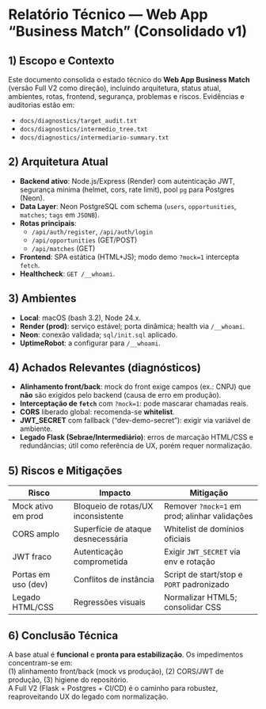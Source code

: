 # Relatório Técnico — Web App “Business Match” (Consolidado v1)

## 1) Escopo e Contexto
Este documento consolida o estado técnico do **Web App Business Match** (versão Full V2 como direção), incluindo arquitetura, status atual, ambientes, rotas, frontend, segurança, problemas e riscos. Evidências e auditorias estão em:  
- `docs/diagnostics/target_audit.txt`  
- `docs/diagnostics/intermedio_tree.txt`  
- `docs/diagnostics/intermediario-summary.txt`  

## 2) Arquitetura Atual
- **Backend ativo**: Node.js/Express (Render) com autenticação JWT, segurança mínima (helmet, cors, rate limit), pool `pg` para Postgres (Neon).  
- **Data Layer**: Neon PostgreSQL com schema (`users`, `opportunities`, `matches`; `tags` em `JSONB`).  
- **Rotas principais**:  
  - `/api/auth/register`, `/api/auth/login`  
  - `/api/opportunities` (GET/POST)  
  - `/api/matches` (GET)  
- **Frontend**: SPA estática (HTML+JS); modo demo `?mock=1` intercepta `fetch`.  
- **Healthcheck**: `GET /__whoami`.

## 3) Ambientes
- **Local**: macOS (bash 3.2), Node 24.x.  
- **Render (prod)**: serviço estável; porta dinâmica; health via `/__whoami`.  
- **Neon**: conexão validada; `sql/init.sql` aplicado.  
- **UptimeRobot**: a configurar para `/__whoami`.

## 4) Achados Relevantes (diagnósticos)
- **Alinhamento front/back**: mock do front exige campos (ex.: CNPJ) que **não** são exigidos pelo backend (causa de erro em produção).  
- **Interceptação de `fetch`** com `?mock=1`: pode mascarar chamadas reais.  
- **CORS** liberado global: recomenda-se **whitelist**.  
- **JWT_SECRET** com fallback (“dev-demo-secret”): exigir via variável de ambiente.  
- **Legado Flask (Sebrae/Intermediário)**: erros de marcação HTML/CSS e redundâncias; útil como referência de UX, porém requer normalização.

## 5) Riscos e Mitigações
| Risco | Impacto | Mitigação |
|---|---|---|
| Mock ativo em prod | Bloqueio de rotas/UX inconsistente | Remover `?mock=1` em prod; alinhar validações |
| CORS amplo | Superfície de ataque desnecessária | Whitelist de domínios oficiais |
| JWT fraco | Autenticação comprometida | Exigir `JWT_SECRET` via env e rotação |
| Portas em uso (dev) | Conflitos de instância | Script de start/stop e `PORT` padronizado |
| Legado HTML/CSS | Regressões visuais | Normalizar HTML5; consolidar CSS |

## 6) Conclusão Técnica
A base atual é **funcional** e **pronta para estabilização**. Os impedimentos concentram-se em:  
(1) alinhamento front/back (mock vs produção), (2) CORS/JWT de produção, (3) higiene do repositório.  
A Full V2 (Flask + Postgres + CI/CD) é o caminho para robustez, reaproveitando UX do legado com normalização.
